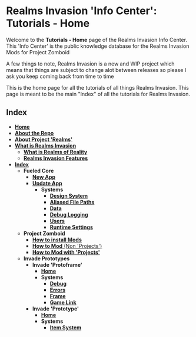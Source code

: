 # Realms Invasion 'Info Center': **Tutorials - Home**

Welcome to the **Tutorials - Home** page of the Realms Invasion Info Center. 
This 'Info Center' is the public knowledge database for the Realms Invasion Mods for Project Zomboid

A few things to note, 
Realms Invasion is a new and WIP project which means that things are subject to change alot between releases so please I ask you keep coming back from time to time

This is the home page for all the tutorials of all things Realms Invasion. This page is meant to be the main "Index" of all the tutorials for Realms Invasion.

## **Index**
- [**Home**](https://github.com/FueledByOCHD/Realms-Invasion-Info-Center/blob/develop/README.md)
- [**About the Repo**](https://github.com/FueledByOCHD/Realms-Invasion-Info-Center/blob/develop/README.md#about-the-repo)
- [**About Project 'Realms'**](https://github.com/FueledByOCHD/Realms-Invasion-Info-Center/blob/develop/AboutProjectRealms.md)
- [**What is Realms Invasion**](https://github.com/FueledByOCHD/Realms-Invasion-Info-Center/blob/develop/README.md#what-is-realms-invasion)
    - [**What is Realms of Reality**](https://github.com/FueledByOCHD/Realms-Invasion-Info-Center/blob/develop/AboutRealmsOfReality.md)
    - [**Realms Invasion Features**](https://github.com/FueledByOCHD/Realms-Invasion-Info-Center/blob/develop/README.md#realms-invasion-features)
- [**Index**](https://github.com/FueledByOCHD/Realms-Invasion-Info-Center/blob/develop/{}#index)
    - **Fueled Core**
        - [**New App**](https://github.com/FueledByOCHD/Realms-Invasion-Info-Center/blob/develop/Tutorials/FueledCore/NewFueledApp.md#using-with-new-app)
        - [**Update App**](https://github.com/FueledByOCHD/Realms-Invasion-Info-Center/blob/develop/Tutorials/Libraries/FueledCore/NewFueledApp.md#using-with-existing-app)
            - **Systems**
                - [**Design System**](https://github.com/FueledByOCHD/Realms-Invasion-Info-Center/blob/develop/Tutorials/Libraries/FueledCore/Systems/DesignSystem.md)
                - [**Aliased File Paths**](https://github.com/FueledByOCHD/Realms-Invasion-Info-Center/blob/develop/Tutorials/Libraries/FueledCore/Systems/AliasedPathing.md)
                - [**Data**](https://github.com/FueledByOCHD/Realms-Invasion-Info-Center/blob/develop/Tutorials/Libraries/FueledCore/Systems/DataSystem.md)
                - [**Debug Logging**](https://github.com/FueledByOCHD/Realms-Invasion-Info-Center/blob/develop/Tutorials/Libraries/FueledCore/Systems/DebugLogging.md)
                - [**Users**](https://github.com/FueledByOCHD/Realms-Invasion-Info-Center/blob/develop/Tutorials/Libraries/FueledCore/Systems/UserSystem.md)
                - [**Runtime Settings**](https://github.com/FueledByOCHD/Realms-Invasion-Info-Center/blob/develop/Tutorials/Libraries/FueledCore/Systems/RuntimeSettings.md)
    - **Project Zomboid**
        - [**How to install Mods**](https://github.com/FueledByOCHD/Realms-Invasion-Info-Center/blob/develop/Tutorials/Zomboid/HowToInstallPZMods.md)
        - [**How to Mod** (Non 'Projects')](https://github.com/FWolfe/Zomboid-Modding-Guide)
        - [**How to Mod with 'Projects'**](https://github.com/FueledByOCHD/Realms-Invasion-Info-Center/blob/develop/Tutorials/Zomboid/ModdingWithProjects.md)
	- **Invade Prototypes**
		- **Invade 'Protoframe'**
			- [**Home**](https://github.com/FueledByOCHD/Realms-Invasion-Info-Center/blob/develop/Tutorials/Prototypes/ProtoframeHome.md)
			- **Systems**
				- [**Debug**](https://github.com/FueledByOCHD/Realms-Invasion-Info-Center/blob/develop/Tutorials/Prototypes/Protoframe/DebugSystem.md)
				- [**Errors**](https://github.com/FueledByOCHD/Realms-Invasion-Info-Center/blob/develop/Tutorials/Prototypes/Protoframe/ErrorsSystem.md)
				- [**Frame**](https://github.com/FueledByOCHD/Realms-Invasion-Info-Center/blob/develop/Tutorials/Prototypes/Protoframe/FrameSystem.md)
				- [**Game Link**](https://github.com/FueledByOCHD/Realms-Invasion-Info-Center/blob/develop/Tutorials/Prototypes/Protoframe/GameLinkSystem.md)
		- **Invade 'Prototype'**
			- [**Home**](https://github.com/FueledByOCHD/Realms-Invasion-Info-Center/blob/develop/Tutorials/Prototypes/PrototypeHome.md)
			- **Systems**
				- [**Item System**]()